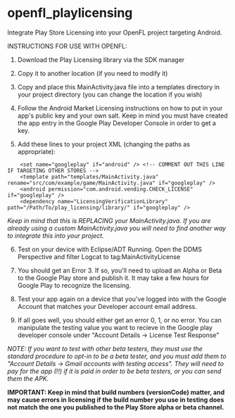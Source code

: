 openfl_playlicensing
====================

Integrate Play Store Licensing into your OpenFL project targeting Android.

INSTRUCTIONS FOR USE WITH OPENFL:

1. Download the Play Licensing library via the SDK manager

2. Copy it to another location (if you need to modify it)

3. Copy and place this MainActivity.java file into a templates directory in your project directory (you can change the location if you wish)

4. Follow the Android Market Licensing instructions on how to put in your app's public key and your own salt. Keep in mind you must have created the app entry in the Google Play Developer Console in order to get a key.

5. Add these lines to your project XML (changing the paths as appropriate):

```
    <set name="googleplay" if="android" /> <!-- COMMENT OUT THIS LINE IF TARGETING OTHER STORES -->
    <template path="templates/MainActivity.java" rename="src/com/example/game/MainActivity.java" if="googleplay" />
    <android permission="com.android.vending.CHECK_LICENSE" if="googleplay" />
    <dependency name="LicensingVerificationLibrary" path="/Path/To/play_licensing/library/" if="googleplay" />
```	
_Keep in mind that this is REPLACING your MainActivity.java. If you are already using a custom MainActivity.java you will need to find another way to integrate this into your project._
	
6. Test on your device with Eclipse/ADT Running. Open the DDMS Perspective and filter Logcat to tag:MainActivityLicense

7. You should get an Error 3. If so, you'll need to upload an Alpha or Beta to the Google Play store and publish it. It may take a few hours for Google Play to recognize the licensing.

8. Test your app again on a device that you've logged into with the Google Account that matches your Developer account email address.

9. If all goes well, you should either get an error 0, 1, or no error. You can manipulate the testing value you want to recieve in the Google play developer console under "Account Details -> License Test Response"

_NOTE: If you want to test with other beta testers, they must use the standard procedure to opt-in to be a beta tester, and you must add them to "Account Details -> Gmail accounts with testing access". They will need to pay for the app (!!) if it is paid in order to be beta testers, or you can send them the APK._

__IMPORTANT: Keep in mind that build numbers (versionCode) matter, and may cause errors in licensing if the build number you use in testing does not match the one you published to the Play Store alpha or beta channel.__

